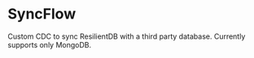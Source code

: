 # SyncFlow
Custom CDC to sync ResilientDB with a third party database. Currently supports only MongoDB.
